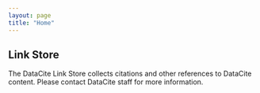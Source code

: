 ```yaml
---
layout: page
title: "Home"
---
```


## Link Store

The DataCite Link Store collects citations and other references to DataCite content. Please contact DataCite staff for more information.
